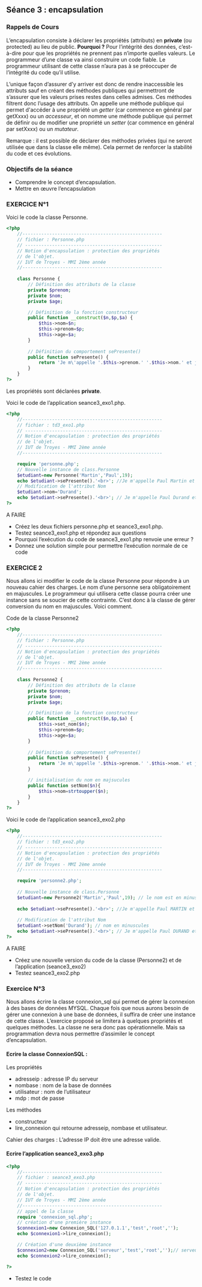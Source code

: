 ## Séance 3 : encapsulation

### Rappels de Cours

L’encapsulation consiste à déclarer les propriétés (attributs) en **private** (ou protected) au lieu de public.
**Pourquoi ?** Pour l’intégrité des données, c’est-à-dire pour que les propriétés ne prennent pas n’importe quelles valeurs. 
Le programmeur d’une classe va ainsi construire un code fiable. Le programmeur utilisant de cette classe n’aura pas à se 
préoccuper de l’intégrité du code qu’il utilise.

L’unique façon d’assurer d’y arriver est donc de rendre inaccessible les attributs sauf en créant des méthodes publiques 
qui permettront de s’assurer que les valeurs prises restes dans celles admises. Ces méthodes filtrent donc l’usage des 
attributs. On appelle une méthode publique qui permet d'accéder à une propriété un *getter* (car commence en général par getXxxx) ou un *accesseur*, et on nomme une méthode publique qui permet de définir ou de modifier une propriété un *setter* (car commence en général par setXxxx) ou un *mutateur*.

Remarque : il est possible de déclarer des méthodes privées (qui ne seront utilisée que dans la classe elle même). Cela permet de renforcer la stabilité du code et ces évolutions.

###	Objectifs de la séance

*	Comprendre le concept d’encapsulation.
*	Mettre en œuvre l’encapsulation

###	EXERCICE N°1

Voici le code la classe Personne.

```php
<?php
	//----------------------------------------------------
	// fichier : Personne.php
	// ---------------------------------------------------
	// Notion d'encapsulation : protection des propriétés
	// de l'objet.	
	// IUT de Troyes - MMI 2ème année
	//----------------------------------------------------
		
	class Personne {
		// Définition des attributs de la classe
		private $prenom;
		private $nom;
		private $age;

  		// Définition de la fonction constructeur 
 		public function __construct($n,$p,$a) { 
			$this->nom=$n;
			$this->prenom=$p;
			$this->age=$a;
		}  
		
		// Définition du comportement sePresente() 
		public function sePresente() {  
			return 'Je m\'appelle '.$this->prenom.' '.$this->nom.' et j\'ai '.$this->age.' ans '; 
		}
	}
?>
```

Les propriétés sont déclarées **private**.

Voici le code de l’application seance3_exo1.php.

```php
<?php
	//----------------------------------------------------
	// fichier : td3_exo1.php
	// ---------------------------------------------------
	// Notion d'encapsulation : protection des propriétés
	// de l'objet.	
	// IUT de Troyes - MMI 2ème année
	//----------------------------------------------------

	require 'personne.php';
	// Nouvelle instance de class.Personne
	$etudiant=new Personne('Martin','Paul',19);
	echo $etudiant->sePresente().'<br>'; //Je m'appelle Paul Martin et j'ai 19 ans 
	// Modification de l'attribut Nom
	$etudiant->nom='Durand';
	echo $etudiant->sePresente().'<br>'; // Je m'appelle Paul Durand et j'ai 19 ans 
?>
```

A FAIRE
*	Créez les deux fichiers personne.php et seance3_exo1.php.
*	Testez seance3_exo1.php et répondez aux questions
*	Pourquoi l’exécution du code de seance3_exo1.php renvoie une erreur ?
*	Donnez une solution simple pour permettre l’exécution normale de ce code

###	EXERCICE 2

Nous allons ici modifier le code de la classe Personne pour répondre à un nouveau cahier des charges. Le nom d’une personne 
sera obligatoirement en majuscules. Le programmeur qui utilisera cette classe pourra créer une instance sans se soucier de 
cette contrainte. C’est donc à la classe de gérer conversion du nom en majuscules. Voici comment.

Code de la classe Personne2

```php
<?php
	//----------------------------------------------------
	// fichier : Personne.php
	// ---------------------------------------------------
	// Notion d'encapsulation : protection des propriétés
	// de l'objet.	
	// IUT de Troyes - MMI 2ème année
	//----------------------------------------------------
		
	class Personne2 {
		// Définition des attributs de la classe
		private $prenom;
		private $nom;
		private $age;

  		// Définition de la fonction constructeur 
 		public function __construct($n,$p,$a) { 
			$this->set_nom($n);
			$this->prenom=$p;
			$this->age=$a;
		}  
		
		// Définition du comportement sePresente() 
		public function sePresente() {  
			return 'Je m\'appelle '.$this->prenom.' '.$this->nom.' et j\'ai '.$this->age.' ans '; 
		}

		// initialisation du nom en majsucules
		public function setNom($n){
			$this->nom=strtoupper($n); 
		}
	}
?>
```

Voici le code de l’application seance3_exo2.php

```php
<?php
	//----------------------------------------------------
	// fichier : td3_exo2.php
	// ---------------------------------------------------
	// Notion d'encapsulation : protection des propriétés
	// de l'objet.	
	// IUT de Troyes - MMI 2ème année
	//----------------------------------------------------

	require 'personne2.php';
	
	// Nouvelle instance de class.Personne
	$etudiant=new Personne2('Martin','Paul',19); // le nom est en minuscules
	
	echo $etudiant->sePresente().'<br>'; //Je m'appelle Paul MARTIN et j'ai 19 ans (nom en majuscules)
	
	// Modification de l'attribut Nom
	$etudiant->setNom('Durand'); // nom en minuscules 
	echo $etudiant->sePresente().'<br>'; // Je m'appelle Paul DURAND et j'ai 19 ans (nom en majuscules)
?>
```

A FAIRE
*	Créez une nouvelle version du code de la classe (Personne2) et de l’application (seance3_exo2)
*	Testez seance3_exo2.php

###	Exercice N°3

Nous allons écrire la classe connexion_sql qui permet de gérer la connexion à des bases de données MYSQL.
Chaque fois que nous aurons besoin de gérer une connexion à une base de données, il suffira de créer une instance de cette classe. L’exercice proposé se limitera à quelques propriétés et quelques méthodes. La classe ne sera donc pas opérationnelle. Mais sa programmation devra nous permettre d’assimiler le concept d’encapsulation.

####	Ecrire la classe ConnexionSQL :

Les propriétés
*	adresseip : adresse IP du serveur
*	nombase : nom de la base de données
*	utilisateur : nom de l’utilisateur
*	mdp : mot de passe

Les méthodes
*	constructeur
*	lire_connexion qui retourne adresseip, nombase et utilisateur.

Cahier des charges :
L’adresse IP doit être une adresse valide.

####	Ecrire l’application seance3_exo3.php

```php
<?php
	//----------------------------------------------------
	// fichier : seance3_exo3.php
	// ---------------------------------------------------
	// Notion d'encapsulation : protection des propriétés
	// de l'objet.	
	// IUT de Troyes - MMI 2ème année
	//----------------------------------------------------
	// appel de la classe
	require 'connexion_sql.php';
	// création d'une première instance
	$connexion1=new Connexion_SQL('127.0.1.1','test','root','');
	echo $connexion1->lire_connexion();

	// Création d'une deuxième instance
	$connexion2=new Connexion_SQL('serveur','test','root','');// serveur n'est pas une @ip valide
	echo $connexion2->lire_connexion();

?>
```
* Testez le code

